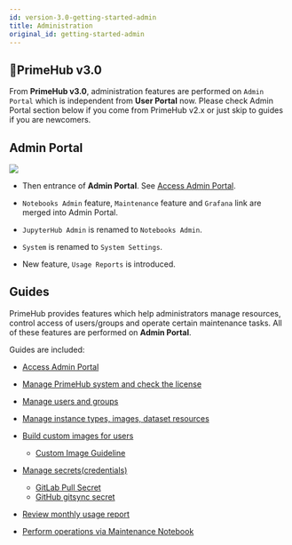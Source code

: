 ```yaml
---
id: version-3.0-getting-started-admin
title: Administration
original_id: getting-started-admin
---
```


## 🌟PrimeHub v3.0

From **PrimeHub v3.0**, administration features are performed on `Admin Portal` which is independent from **User Portal** now. Please check Admin Portal section below if you come from PrimeHub v2.x or just skip to guides if you are newcomers.

## Admin Portal

![](assets/v3-admin-portal.png)

+ Then entrance of **Admin Portal**. See [Access Admin Portal](quickstart/login-portal-admin). 

+ `Notebooks Admin` feature, `Maintenance` feature and `Grafana` link are merged into Admin Portal.

+ `JupyterHub Admin` is renamed to `Notebooks Admin`.

+ `System` is renamed to `System Settings`.

+ New feature, `Usage Reports` is introduced.

## Guides

PrimeHub provides features which help administrators manage resources, control access of users/groups and operate certain maintenance tasks. All of these features are performed on **Admin Portal**.

Guides are included:

+ [Access Admin Portal](quickstart/login-portal-admin)

+ [Manage PrimeHub system and check the license](guide_manual/admin-system)

+ [Manage users and groups](guide_manual/admin-user)

+ [Manage instance types, images, dataset resources](guide_manual/admin-instancetype)

+ [Build custom images for users](guide_manual/admin-build-image)
  + [Custom Image Guideline](guide_manual/custom-image-guideline)

+ [Manage secrets(credentials)](guide_manual/admin-secret.md)

  + [GitLab Pull Secret](quickstart/secret-pull-image)
  + [GitHub gitsync secret](quickstart/secret-gitsync)

+ [Review monthly usage report](guide_manual/admin-report)
  
+ [Perform operations via Maintenance Notebook](maintenance)
